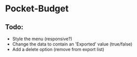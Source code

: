 # Pocket-Budget

## Todo:
- Style the menu (responsive?)
- Change the data to contain an 'Exported' value (true/false)
- Add a delete option (remove from export list)